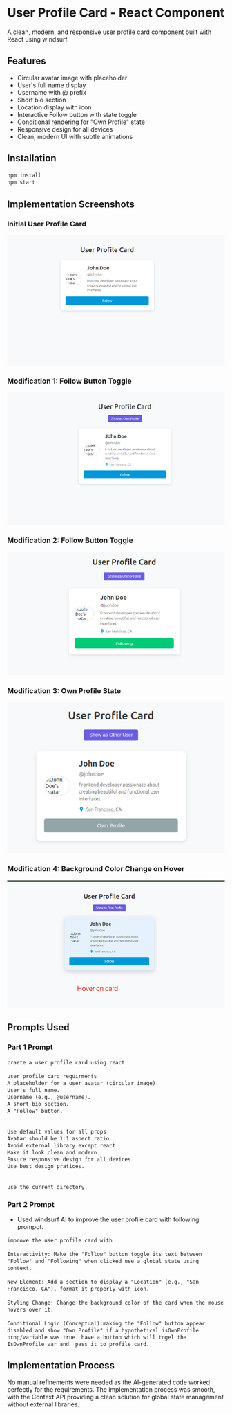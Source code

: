 # User Profile Card - React Component

A clean, modern, and responsive user profile card component built with React using windsurf.

## Features

- Circular avatar image with placeholder
- User's full name display
- Username with @ prefix
- Short bio section
- Location display with icon
- Interactive Follow button with state toggle
- Conditional rendering for "Own Profile" state
- Responsive design for all devices
- Clean, modern UI with subtle animations

## Installation

```bash
npm install
npm start
```

## Implementation Screenshots

### Initial User Profile Card
![Initial User Profile Card](inital-card.png)

### Modification 1: Follow Button Toggle
![Follow Button Toggle](modification-1.png)

### Modification 2: Follow Button Toggle
![Follow Button Toggle](modification-2.png)

### Modification 3: Own Profile State
![Own Profile State](modification-3.png)

### Modification 4: Background Color Change on Hover
![Background Color Change on Hover](modification-4.png)

## Prompts Used

### Part 1 Prompt
```
craete a user profile card using react

user profile card requirments
A placeholder for a user avatar (circular image).
User's full name.
Username (e.g., @username).
A short bio section.
A "Follow" button.


Use default values for all props
Avatar should be 1:1 aspect ratio
Avoid external library except react
Make it look clean and modern
Ensure responsive design for all devices
Use best design pratices.


use the current directory.
```

### Part 2 Prompt
* Used windsurf AI to improve the user profile card with following prompot.

```
improve the user profile card with

Interactivity: Make the "Follow" button toggle its text between "Follow" and "Following" when clicked use a global state using context.

New Element: Add a section to display a "Location" (e.g., "San Francisco, CA"). format it properly with icon.

Styling Change: Change the background color of the card when the mouse hovers over it.

Conditional Logic (Conceptual):making the "Follow" button appear disabled and show "Own Profile" if a hypothetical isOwnProfile prop/variable was true. have a button which will togel the IsOwnProfile var and  pass it to profile card.
```

## Implementation Process

No manual refinements were needed as the AI-generated code worked perfectly for the requirements. The implementation process was smooth, with the Context API providing a clean solution for global state management without external libraries.
